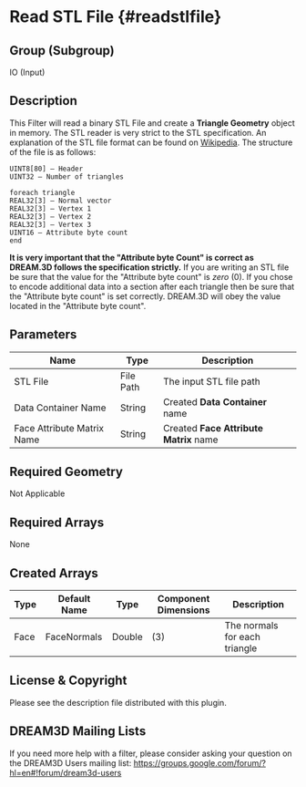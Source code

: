 Read STL File {#readstlfile}
=============

## Group (Subgroup) ##
IO (Input)

## Description ##
This Filter will read a binary STL File and create a **Triangle Geometry** object in memory. The STL reader is very strict to the STL specification. An explanation of the STL file format can be found on [Wikipedia](https://en.wikipedia.org/wiki/STL). The structure of the file is as follows:

	UINT8[80] – Header
	UINT32 – Number of triangles

	foreach triangle
	REAL32[3] – Normal vector
	REAL32[3] – Vertex 1
	REAL32[3] – Vertex 2
	REAL32[3] – Vertex 3
	UINT16 – Attribute byte count
	end

**It is very important that the "Attribute byte Count" is correct as DREAM.3D follows the specification strictly.** If you are writing an STL file be sure that the value for the "Attribute byte count" is _zero_ (0). If you chose to encode additional data into a section after each triangle then be sure that the "Attribute byte count" is set correctly. DREAM.3D will obey the value located in the "Attribute byte count".

## Parameters ##

| Name | Type | Description |
|------|------|------|
| STL File | File Path  | The input STL file path |
| Data Container Name | String | Created **Data Container** name |
| Face Attribute Matrix Name | String | Created **Face Attribute Matrix** name |

## Required Geometry ##
Not Applicable

## Required Arrays ##
None

## Created Arrays ##
| Type | Default Name | Type | Component Dimensions | Description |
|------|--------------|------|----------------------|-------------|
| Face | FaceNormals  | Double | (3) | The normals for each triangle |


## License & Copyright ##

Please see the description file distributed with this plugin.

## DREAM3D Mailing Lists ##

If you need more help with a filter, please consider asking your question on the DREAM3D Users mailing list:
https://groups.google.com/forum/?hl=en#!forum/dream3d-users


